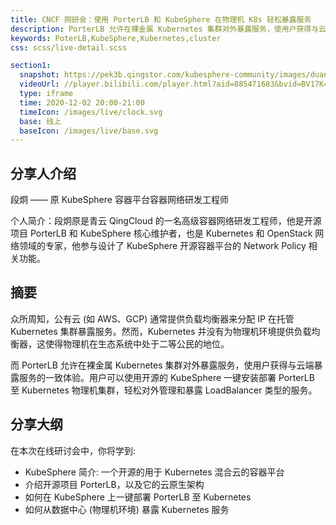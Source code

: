 ```yaml
---
title: CNCF 网研会：使用 PorterLB 和 KubeSphere 在物理机 K8s 轻松暴露服务
description: PorterLB 允许在裸金属 Kubernetes 集群对外暴露服务，使用户获得与云端暴露服务的一致体验。用户可以使用开源的 KubeSphere 一键安装部署 PorterLB 至 Kubernetes 物理机集群，轻松对外管理和暴露 LoadBalancer 类型的服务。
keywords: PoterLB,KubeSphere,Kubernetes,cluster
css: scss/live-detail.scss

section1:
  snapshot: https://pek3b.qingstor.com/kubesphere-community/images/duan-kubesphere.jpeg
  videoUrl: //player.bilibili.com/player.html?aid=885471683&bvid=BV17K4y177YG&cid=261965895&page=1&high_quality=1
  type: iframe
  time: 2020-12-02 20:00-21:00
  timeIcon: /images/live/clock.svg
  base: 线上
  baseIcon: /images/live/base.svg
---
```


## 分享人介绍

段炯 —— 原 KubeSphere 容器平台容器网络研发工程师

个人简介：段炯原是青云 QingCloud 的一名高级容器网络研发工程师，他是开源项目 PorterLB 和 KubeSphere 核心维护者，也是 Kubernetes 和 OpenStack 网络领域的专家，他参与设计了 KubeSphere 开源容器平台的 Network Policy 相关功能。

## 摘要

众所周知，公有云 (如 AWS、GCP) 通常提供负载均衡器来分配 IP 在托管 Kubernetes 集群暴露服务。然而，Kubernetes 并没有为物理机环境提供负载均衡器，这使得物理机在生态系统中处于二等公民的地位。

而 PorterLB 允许在裸金属 Kubernetes 集群对外暴露服务，使用户获得与云端暴露服务的一致体验。用户可以使用开源的 KubeSphere 一键安装部署 PorterLB 至 Kubernetes 物理机集群，轻松对外管理和暴露 LoadBalancer 类型的服务。

## 分享大纲

在本次在线研讨会中，你将学到:

- KubeSphere 简介: 一个开源的用于 Kubernetes 混合云的容器平台
- 介绍开源项目 PorterLB，以及它的云原生架构
- 如何在 KubeSphere 上一键部署 PorterLB 至 Kubernetes
- 如何从数据中心 (物理机环境) 暴露 Kubernetes 服务